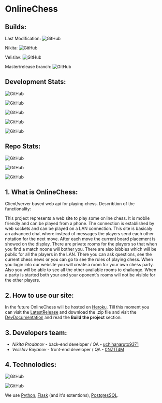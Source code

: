 # OnlineChess

## Builds:
Last Modification: ![GitHub](https://img.shields.io/travis/com/uchihanaruto9371/OnlineChess?color=important&label=Last%20Build&logo=travis&logoColor=important&style=for-the-badge)

Nikita: ![GitHub](https://img.shields.io/travis/com/uchihanaruto9371/OnlineChess/Nikita?color=important&label=develop&logo=travis&style=for-the-badge)

Velislav: ![GitHub](https://img.shields.io/travis/com/uchihanaruto9371/OnlineChess/Velislav?color=important&label=develop&logo=travis&style=for-the-badge)

Master/release branch: ![GitHub](https://img.shields.io/travis/com/uchihanaruto9371/OnlineChess/master?color=important&label=Master%2Frelease&logo=travis&style=for-the-badge)

## Development Stats:
![GitHub](https://img.shields.io/github/issues-pr/uchihanaruto9371/OnlineChess?color=green&style=for-the-badge)

![GitHub](https://img.shields.io/github/issues-pr-closed/uchihanaruto9371/OnlineChess?color=green&style=for-the-badge)

![GitHub](https://img.shields.io/github/contributors/uchihanaruto9371/OnlineChess?style=for-the-badge)

![GitHub](https://img.shields.io/github/last-commit/uchihanaruto9371/OnlineChess/Nikita?style=for-the-badge)

![GitHub](https://img.shields.io/github/v/tag/uchihanaruto9371/OnlineChess?label=Last%20Version&logo=github&style=for-the-badge)

## Repo Stats:
![GitHub](https://img.shields.io/github/forks/uchihanaruto9371/OnlineChess?style=social)

![GitHub](https://img.shields.io/github/stars/uchihanaruto9371/OnlineChess?style=social)

![GitHub](https://img.shields.io/github/watchers/uchihanaruto9371/OnlineChess?style=social)

## 1. What is OnlineChess:
Client/server based web api for playing chess. Describtion of the functionality:

This project represents a web site to play
some online chess. It is mobile friendly 
and can be played from a phone. The 
connection is established by web sockets 
and can be played on a LAN connection. 
This site is basicaly an advanced chat 
where instead of messages the players send 
each other notation for the next move. 
After each move the current board 
placement is showed on the display. There 
are private rooms for the players so that 
when you find a match noone will bother 
you. There are also lobbies which will be 
public for all the players in the LAN. 
There you can ask questions, see the 
current chess news or you can go to see 
the rules of playing chess. When you login 
into our website you will create a room 
for your own chess party. Also you will be 
able to see all the other available rooms 
to challange. When a party is started both 
your and your oponent`s rooms will not be 
visible for the other players.

## 2. How to use our site:
In the future OnlineChess will be hosted on [Heroku](https://www.heroku.com/).
Till this moment you can visit the [LatestRelease](https://github.com/uchihanaruto9371/OnlineChess/releases)
and download the .zip file and visit the [DevDocumentation](https://github.com/uchihanaruto9371/OnlineChess/wiki/Development-Documentation)
and read the **Build the project** section.

## 3. Developers team:
* *Nikita Prodanov* - back-end developer / QA - [uchihanaruto9371](https://github.com/uchihanaruto9371)
* *Velislav Boyanov* - front-end developer / QA - [0NZ1T4M](https://github.com/0NZ1T4M)

## 4. Technolodies:

![GitHub](https://img.shields.io/github/languages/count/uchihanaruto9371/OnlineChess?style=for-the-badge)

![GitHub](https://img.shields.io/github/languages/top/uchihanaruto9371/OnlineChess?label=Most%20used%20language&logo=python&style=for-the-badge)

We use [Python](https://www.python.org/), [Flask](https://pypi.org/project/Flask/) (and it's extentions), [PostgresSQL](https://www.postgresql.org/).